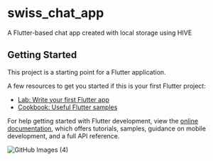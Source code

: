 # swiss_chat_app

A Flutter-based chat app created with local storage using HIVE

## Getting Started

This project is a starting point for a Flutter application.

A few resources to get you started if this is your first Flutter project:

- [Lab: Write your first Flutter app](https://docs.flutter.dev/get-started/codelab)
- [Cookbook: Useful Flutter samples](https://docs.flutter.dev/cookbook)

For help getting started with Flutter development, view the
[online documentation](https://docs.flutter.dev/), which offers tutorials,
samples, guidance on mobile development, and a full API reference.

![GitHub Images (4)](https://github.com/Progresschuke/flutter_demo/assets/121574971/acc4ea8d-137d-4dc6-a28d-7b4a74c8387d)
